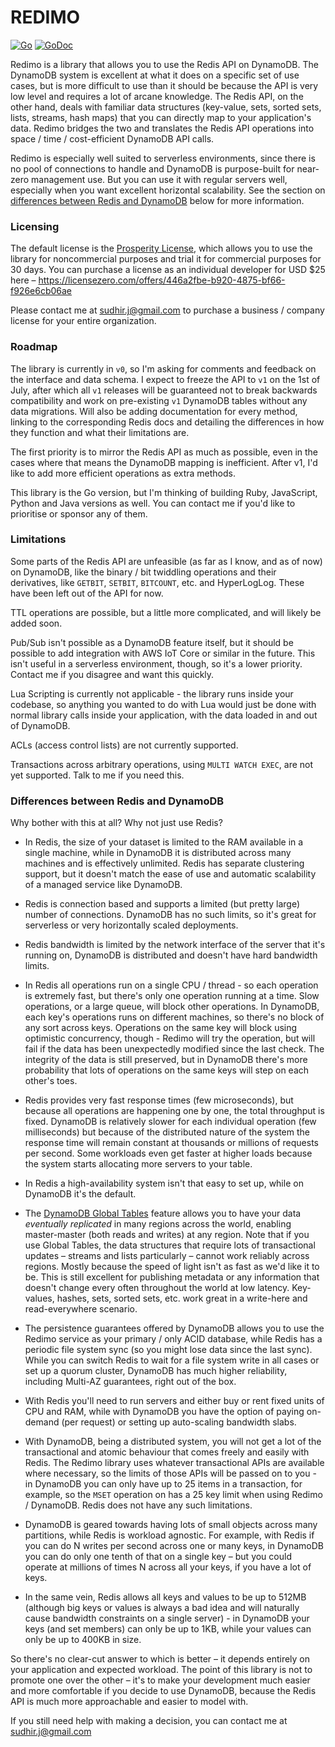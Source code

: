 # REDIMO

[![Go](https://github.com/sudhirj/redimo.go/workflows/Go/badge.svg)](https://github.com/sudhirj/redimo.go/actions)
[![GoDoc](https://godoc.org/github.com/sudhirj/redimo.go?status.svg)](https://godoc.org/github.com/sudhirj/redimo.go)

Redimo is a library that allows you to use the Redis API on DynamoDB. The DynamoDB system is excellent at what it does on a specific set of use cases, but is more difficult to use than it should be because the API is very low level and requires a lot of arcane knowledge. The Redis API, on the other hand, deals with familiar data structures (key-value, sets, sorted sets, lists, streams, hash maps) that you can directly map to your application's data. Redimo bridges the two and translates the Redis API operations into space / time / cost-efficient DynamoDB API calls. 

Redimo is especially well suited to serverless environments, since there is no pool of connections to handle and DynamoDB is purpose-built for near-zero management use. But you can use it with regular servers well, especially when you want excellent horizontal scalability. See the section on [differences between Redis and DynamoDB](#differences-between-redis-and-dynamodb) below for more information.

### Licensing 
The default license is the [Prosperity License](https://prosperitylicense.com/versions/3.0.0), which allows you to use the library for noncommercial purposes and trial it for commercial purposes for 30 days. You can purchase a license as an individual developer for USD $25 here – https://licensezero.com/offers/446a2fbe-b920-4875-bf66-f926e6cb06ae 

Please contact me at sudhir.j@gmail.com to purchase a business / company license for your entire organization.
 
 ### Roadmap
 The library is currently in `v0`, so I'm asking for comments and feedback on the interface and data schema. I expect to freeze the API to `v1` on the 1st of July, after which all `v1` releases will be guaranteed not to break backwards compatibility and work on pre-existing `v1` DynamoDB tables without any data migrations. Will also be adding documentation for every method, linking to the corresponding Redis docs and detailing the differences in how they function and what their limitations are.
 
 The first priority is to mirror the Redis API as much as possible, even in the cases where that means the DynamoDB mapping is inefficient. After v1, I'd like to add more efficient operations as extra methods.
 
 This library is the Go version, but I'm thinking of building Ruby, JavaScript, Python and Java versions as well. You can contact me if you'd like to prioritise or sponsor any of them.
 
 ### Limitations
 Some parts of the Redis API are unfeasible (as far as I know, and as of now) on DynamoDB, like the binary / bit twiddling operations and their derivatives, like `GETBIT`, `SETBIT`, `BITCOUNT`, etc. and HyperLogLog. These have been left out of the API for now. 
 
 TTL operations are possible, but a little more complicated, and will likely be added soon.
 
 Pub/Sub isn't possible as a DynamoDB feature itself, but it should be possible to add integration with AWS IoT Core or similar in the future. This isn't useful in a serverless environment, though, so it's a lower priority. Contact me if you disagree and want this quickly.
 
 Lua Scripting is currently not applicable - the library runs inside your codebase, so anything you wanted to do with Lua would just be done with normal library calls inside your application, with the data loaded in and out of DynamoDB. 
 
 ACLs (access control lists) are not currently supported.  
 
 Transactions across arbitrary operations, using `MULTI WATCH EXEC`, are not yet supported. Talk to me if you need this. 
 
 ### Differences between Redis and DynamoDB
 Why bother with this at all? Why not just use Redis?  

* In Redis, the size of your dataset is limited to the RAM available in a single machine, while in DynamoDB it is distributed across many machines and is effectively unlimited. Redis has separate clustering support, but it doesn't match the ease of use and automatic scalability of a managed service like DynamoDB.

* Redis is connection based and supports a limited (but pretty large) number of connections. DynamoDB has no such limits, so it's great for serverless or very horizontally scaled deployments.  

* Redis bandwidth is limited by the network interface of the server that it's running on, DynamoDB is distributed and doesn't have hard bandwidth limits. 

* In Redis all operations run on a single CPU / thread - so each operation is extremely fast, but there's only one operation running at a time. Slow operations, or a large queue, will block other operations. In DynamoDB, each key's operations runs on different machines, so there's no block of any sort across keys. Operations on the same key will block using optimistic concurrency, though - Redimo will try the operation, but will fail if the data has been unexpectedly modified since the last check. The integrity of the data is still preserved, but in DynamoDB there's more probability that lots of operations on the same keys will step on each other's toes.   

* Redis provides very fast response times (few microseconds), but because all operations are happening one by one, the total throughput is fixed. DynamoDB is relatively slower for each individual operation (few milliseconds) but because of the distributed nature of the system the response time will remain constant at thousands or millions of requests per second. Some workloads even get faster at higher loads because the system starts allocating more servers to your table.   

* In Redis a high-availability system isn't that easy to set up, while on DynamoDB it's the default.

* The [DynamoDB Global Tables](https://aws.amazon.com/dynamodb/global-tables/) feature allows you to have your data *eventually replicated* in many regions across the world, enabling master-master (both reads and writes) at any region. Note that if you use Global Tables, the data structures that require lots of transactional updates – streams and lists particularly – cannot work reliably across regions. Mostly because the speed of light isn't as fast as we'd like it to be. This is still excellent for publishing metadata or any information that doesn't change every often throughout the world at low latency. Key-values, hashes, sets, sorted sets, etc. work great in a write-here and read-everywhere scenario. 

* The persistence guarantees offered by DynamoDB allows you to use the Redimo service as your primary / only ACID database, while Redis has a periodic file system sync (so you might lose data since the last sync). While you can switch Redis to wait for a file system write in all cases or set up a quorum cluster, DynamoDB has much higher reliability, including Multi-AZ guarantees, right out of the box. 

* With Redis you'll need to run servers and either buy or rent fixed units of CPU and RAM, while with DynamoDB you have the option of paying on-demand (per request) or setting up auto-scaling bandwidth slabs. 

* With DynamoDB, being a distributed system, you will not get a lot of the transactional and atomic behaviour that comes freely and easily with Redis. The Redimo library uses whatever transactional APIs are available where necessary, so the limits of those APIs will be passed on to you - in DynamoDB you can only have up to 25 items in a transaction, for example, so the `MSET` operation on has a 25 key limit when using Redimo / DynamoDB. Redis does not have any such limitations.

* DynamoDB is geared towards having lots of small objects across many partitions, while Redis is workload agnostic. For example, with Redis if you can do N writes per second across one or many keys, in DynamoDB you can do only one tenth of that on a single key – but you could operate at millions of times N across all your keys, if you have a lot of keys.

* In the same vein, Redis allows all keys and values to be up to 512MB (although big keys or values is always a bad idea and will naturally cause bandwidth constraints on a single server) - in DynamoDB your keys (and set members) can only be up to 1KB, while your values can only be up to 400KB in size.

So there's no clear-cut answer to which is better – it depends entirely on your application and expected workload. The point of this library is not to promote one over the other – it's to make your development much easier and more comfortable if you decide to use DynamoDB, because the Redis API is much more approachable and easier to model with.

If you still need help with making a decision, you can contact me at sudhir.j@gmail.com   
   

 

